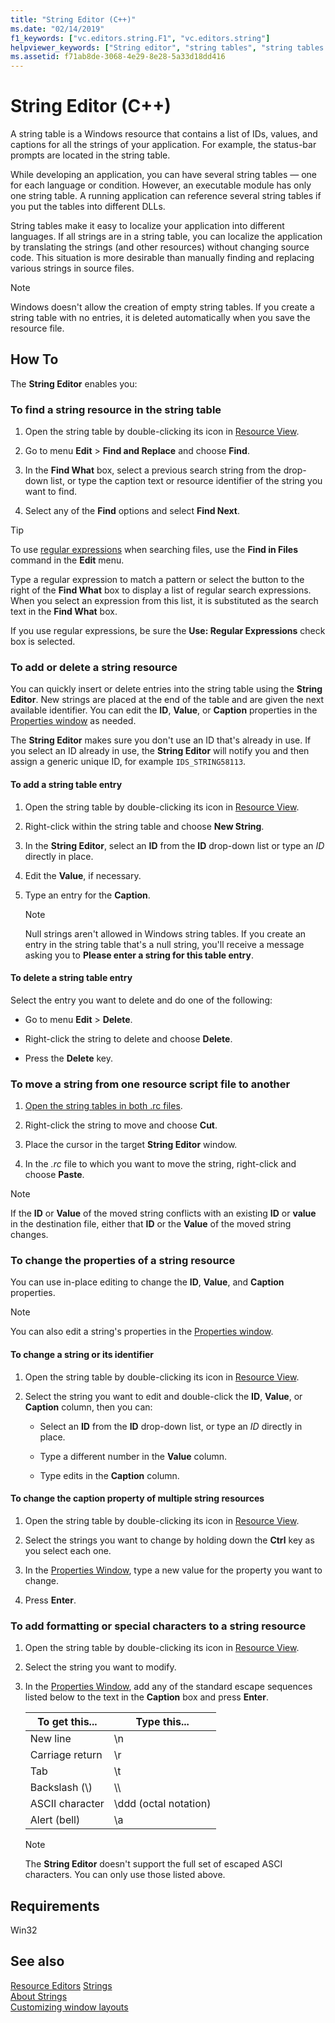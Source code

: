 ```yaml
---
title: "String Editor (C++)"
ms.date: "02/14/2019"
f1_keywords: ["vc.editors.string.F1", "vc.editors.string"]
helpviewer_keywords: ["String editor", "string tables", "string tables [C++], String editor", "string editing", "string editing, string tables", "resource editors [C++], String editor", "strings [C++], editing", "strings [C++], searching", "strings [C++]", "strings [C++], adding to string tables", "string tables [C++], deleting strings", "strings [C++], deleting in string tables", "string tables [C++], adding strings", "strings [C++], moving between files", "resource script files [C++], moving strings", "string editing, moving strings between resources", "String editor [C++], moving strings between files", "resource identifiers, string properties", "string tables [C++], changing strings", "strings [C++], properties", "String editor [C++], changing properties of multiple strings", "string tables [C++], changing caption of multiple strings", "special characters, adding to strings", "ASCII characters, adding to strings", "strings [C++], formatting", "strings [C++], special characters"]
ms.assetid: f71ab8de-3068-4e29-8e28-5a33d18dd416
---
```

# String Editor (C++)

A string table is a Windows resource that contains a list of IDs, values, and captions for all the strings of your application. For example, the status-bar prompts are located in the string table.

While developing an application, you can have several string tables — one for each language or condition. However, an executable module has only one string table. A running application can reference several string tables if you put the tables into different DLLs.

String tables make it easy to localize your application into different languages. If all strings are in a string table, you can localize the application by translating the strings (and other resources) without changing source code. This situation is more desirable than manually finding and replacing various strings in source files.

> [!NOTE]
> Windows doesn't allow the creation of empty string tables. If you create a string table with no entries, it is deleted automatically when you save the resource file.

## How To

The **String Editor** enables you:

### To find a string resource in the string table

1. Open the string table by double-clicking its icon in [Resource View](how-to-create-a-resource-script-file.md#create-resources).

1. Go to menu **Edit** > **Find and Replace** and choose **Find**.

1. In the **Find What** box, select a previous search string from the drop-down list, or type the caption text or resource identifier of the string you want to find.

1. Select any of the **Find** options and select **Find Next**.

> [!TIP]
> To use [regular expressions](/visualstudio/ide/using-regular-expressions-in-visual-studio) when searching files, use the **Find in Files** command in the **Edit** menu.
>
> Type a regular expression to match a pattern or select the button to the right of the **Find What** box to display a list of regular search expressions. When you select an expression from this list, it is substituted as the search text in the **Find What** box.
>
> If you use regular expressions, be sure the **Use: Regular Expressions** check box is selected.

### To add or delete a string resource

You can quickly insert or delete entries into the string table using the **String Editor**. New strings are placed at the end of the table and are given the next available identifier. You can edit the **ID**, **Value**, or **Caption** properties in the [Properties window](/visualstudio/ide/reference/properties-window) as needed.

The **String Editor** makes sure you don't use an ID that's already in use. If you select an ID already in use, the **String Editor** will notify you and then assign a generic unique ID, for example `IDS_STRING58113`.

#### To add a string table entry

1. Open the string table by double-clicking its icon in [Resource View](how-to-create-a-resource-script-file.md#create-resources).

1. Right-click within the string table and choose **New String**.

1. In the **String Editor**, select an **ID** from the **ID** drop-down list or type an *ID* directly in place.

1. Edit the **Value**, if necessary.

1. Type an entry for the **Caption**.

   > [!NOTE]
   > Null strings aren't allowed in Windows string tables. If you create an entry in the string table that's a null string, you'll receive a message asking you to **Please enter a string for this table entry**.

#### To delete a string table entry

Select the entry you want to delete and do one of the following:

- Go to menu **Edit** > **Delete**.

- Right-click the string to delete and choose **Delete**.

- Press the **Delete** key.

### To move a string from one resource script file to another

1. [Open the string tables in both .rc files](../windows/how-to-create-a-resource-script-file.md).

1. Right-click the string to move and choose **Cut**.

1. Place the cursor in the target **String Editor** window.

1. In the *.rc* file to which you want to move the string, right-click and choose **Paste**.

> [!NOTE]
> If the **ID** or **Value** of the moved string conflicts with an existing **ID** or **value** in the destination file, either that **ID** or the **Value** of the moved string changes.

### To change the properties of a string resource

You can use in-place editing to change the **ID**, **Value**, and **Caption** properties.

> [!NOTE]
> You can also edit a string's properties in the [Properties window](/visualstudio/ide/reference/properties-window).

#### To change a string or its identifier

1. Open the string table by double-clicking its icon in [Resource View](how-to-create-a-resource-script-file.md#create-resources).

1. Select the string you want to edit and double-click the **ID**, **Value**, or **Caption** column, then you can:

   - Select an **ID** from the **ID** drop-down list, or type an *ID* directly in place.

   - Type a different number in the **Value** column.

   - Type edits in the **Caption** column.

#### To change the caption property of multiple string resources

1. Open the string table by double-clicking its icon in [Resource View](how-to-create-a-resource-script-file.md#create-resources).

1. Select the strings you want to change by holding down the **Ctrl** key as you select each one.

1. In the [Properties Window](/visualstudio/ide/reference/properties-window), type a new value for the property you want to change.

1. Press **Enter**.

### To add formatting or special characters to a string resource

1. Open the string table by double-clicking its icon in [Resource View](how-to-create-a-resource-script-file.md#create-resources).

1. Select the string you want to modify.

1. In the [Properties Window](/visualstudio/ide/reference/properties-window), add any of the standard escape sequences listed below to the text in the **Caption** box and press **Enter**.

   |To get this...|Type this...|
   |-----------------|---------------|
   | New line | \\n |
   | Carriage return | \\r |
   | Tab | \\t |
   | Backslash (\\) | \\\\ |
   | ASCII character | \\ddd (octal notation) |
   | Alert (bell) | \\a |

   > [!NOTE]
   > The **String Editor** doesn't support the full set of escaped ASCI characters. You can only use those listed above.

## Requirements

Win32

## See also

[Resource Editors](../windows/resource-editors.md)
[Strings](/windows/win32/menurc/strings)<br/>
[About Strings](/windows/win32/menurc/about-strings)<br/>
[Customizing window layouts](/visualstudio/ide/customizing-window-layouts-in-visual-studio)
